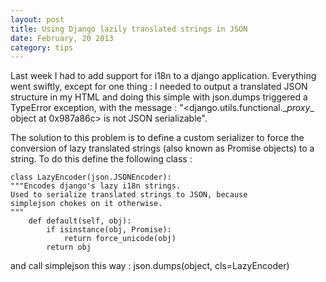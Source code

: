 ```yaml
---
layout: post
title: Using Django lazily translated strings in JSON
date: February, 20 2013
category: tips
---
```


Last week I had to add support for i18n to a django application. Everything went swiftly, except for one thing : I needed to output a translated JSON structure in my HTML and doing this simple with json.dumps triggered a TypeError exception, with the message : "<django.utils.functional.\__proxy__ object at 0x987a86c> is not JSON serializable".

<!-- more -->

The solution to this problem is to define a custom serializer to force the conversion of lazy translated strings (also known as Promise objects) to a string. To do this define the following class :

    class LazyEncoder(json.JSONEncoder):
	"""Encodes django's lazy i18n strings.
	Used to serialize translated strings to JSON, because
	simplejson chokes on it otherwise.
	"""
        def default(self, obj):
            if isinstance(obj, Promise):
                return force_unicode(obj)
            return obj

and call simplejson this way :
    json.dumps(object, cls=LazyEncoder)
